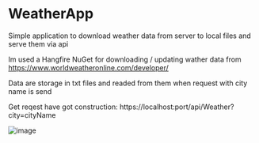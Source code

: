 # WeatherApp
Simple application to download weather data from server to local files and serve them via api

Im used a Hangfire NuGet for downloading / updating wather data from https://www.worldweatheronline.com/developer/

Data are storage in txt files and readed from them when request with city name is send

Get reqest have got construction: https://localhost:port/api/Weather?city=cityName

![image](https://user-images.githubusercontent.com/64928495/133869211-3ac5c6d4-ff9a-4028-adaf-2ac53bbc6fb8.png)
